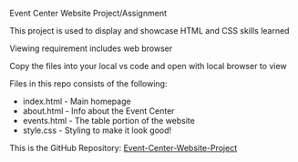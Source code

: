 Event Center Website Project/Assignment

This project is used to display and showcase HTML and CSS skills learned

Viewing requirement includes web browser

Copy the files into your local vs code and open with local browser to view

Files in this repo consists of the following:
- index.html - Main homepage
- about.html - Info about the Event Center
- events.html - The table portion of the website
- style.css - Styling to make it look good!


This is the GitHub Repository: [Event-Center-Website-Project](https://github.com/chengjack03/Event-Center-Website-Project)
